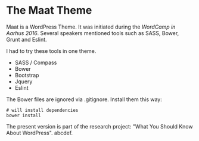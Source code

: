 # The Maat Theme

Maat is a WordPress Theme.
 It was initiated during the *WordCamp in Aarhus 2016*. 
Several speakers mentioned tools such as SASS, Bower, Grunt and Eslint. 

I had to try these tools in one theme. 

* SASS / Compass
* Bower
* Bootstrap
* Jquery
* Eslint

The Bower files are ignored via .gitignore. Install them this way:

~~~~
# will install dependencies
bower install
~~~~

The present version is part of the research project:
"What You Should Know About WordPress".
abcdef.
